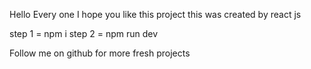 
Hello Every one I hope you like this project this was created by react js 

step 1 = npm i
step 2 = npm run dev

Follow me on github for more fresh projects
